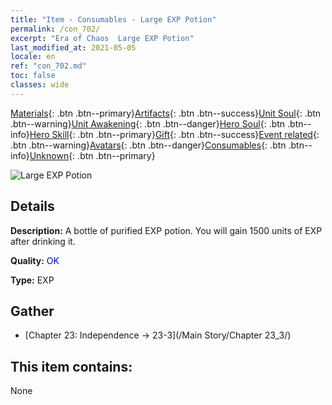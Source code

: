 ```yaml
---
title: "Item - Consumables - Large EXP Potion"
permalink: /con_702/
excerpt: "Era of Chaos  Large EXP Potion"
last_modified_at: 2021-05-05
locale: en
ref: "con_702.md"
toc: false
classes: wide
---
```

 [Materials](/Items/){: .btn .btn--primary}[Artifacts](/Items/Artifacts/){: .btn .btn--success}[Unit Soul](/Items/UnitSoul/){: .btn .btn--warning}[Unit Awakening](/Items/UnitAwakening/){: .btn .btn--danger}[Hero Soul](/Items/HeroSoul/){: .btn .btn--info}[Hero Skill](/Items/HeroSkill/){: .btn .btn--primary}[Gift](/Items/Gift/){: .btn .btn--success}[Event related](/Items/Events/){: .btn .btn--warning}[Avatars](/Items/Avatars/){: .btn .btn--danger}[Consumables](/Items/Consumables/){: .btn .btn--info}[Unknown](/Items/Unknown/){: .btn .btn--primary}

 ![Large EXP Potion](/images/t/i_502.png)

## Details
 **Description:** A bottle of purified EXP potion. You will gain 1500 units of EXP after drinking it.

 **Quality:** <span style="color: #0000CD">OK</span>

 **Type:** EXP

## Gather

*    [Chapter 23: Independence -> 23-3](/Main Story/Chapter 23_3/) 

## This item contains:

  None

